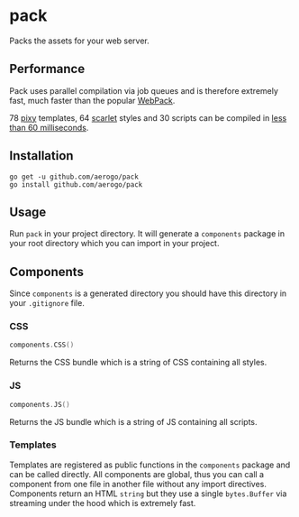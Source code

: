 # pack

Packs the assets for your web server.

## Performance

Pack uses parallel compilation via job queues and is therefore extremely fast, much faster than the popular [WebPack](https://github.com/webpack/webpack).

78 [pixy](https://github.com/aerogo/pixy) templates, 64 [scarlet](https://github.com/aerogo/scarlet) styles and 30 scripts can be compiled in [less than 60 milliseconds](https://gist.github.com/blitzprog/878ec0dfbcb4e2d7759c4119e004b68c).

## Installation

```
go get -u github.com/aerogo/pack
go install github.com/aerogo/pack
```

## Usage

Run `pack` in your project directory. It will generate a `components` package in your root directory which you can import in your project.

## Components

Since `components` is a generated directory you should have this directory in your `.gitignore` file.

### CSS

```go
components.CSS()
```

Returns the CSS bundle which is a string of CSS containing all styles.

### JS

```go
components.JS()
```

Returns the JS bundle which is a string of JS containing all scripts.

### Templates

Templates are registered as public functions in the `components` package and can be called directly. All components are global, thus you can call a component from one file in another file without any import directives. Components return an HTML `string` but they use a single `bytes.Buffer` via streaming under the hood which is extremely fast.